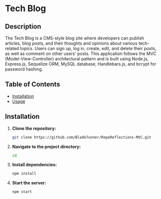 # Tech Blog

## Description

The Tech Blog is a CMS-style blog site where developers can publish articles, blog posts, and their thoughts and opinions about various tech-related topics. Users can sign up, log in, create, edit, and delete their posts, as well as comment on other users' posts. This application follows the MVC (Model-View-Controller) architectural pattern and is built using Node.js, Express.js, Sequelize ORM, MySQL database, Handlebars.js, and bcrypt for password hashing.

## Table of Contents

- [Installation](#installation)
- [Usage](#usage)


## Installation

1. **Clone the repository:**

   ```bash
   git clone https://github.com/Blade7unner/RepoReflections-MVC.git
2. **Navigate to the project directory:**
   ```bash
   cd

5. **Install dependencies:**
    ```bash
   npm install

7. **Start the server:**
   ```bash
   npm start
